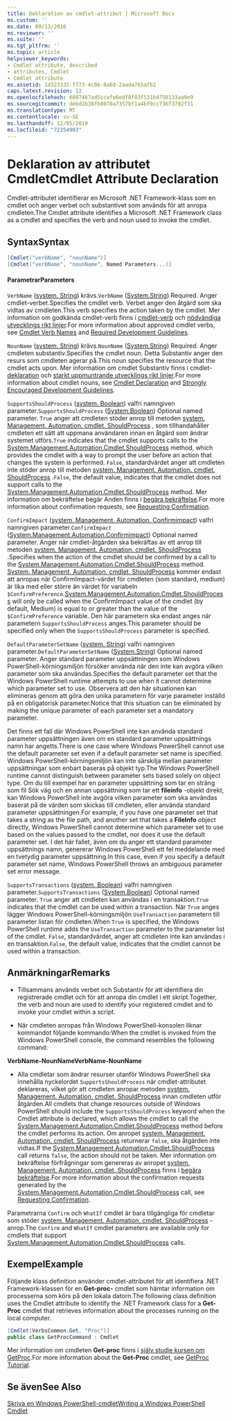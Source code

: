 ```yaml
---
title: Deklaration av cmdlet-attribut | Microsoft Docs
ms.custom: ''
ms.date: 09/13/2016
ms.reviewer: ''
ms.suite: ''
ms.tgt_pltfrm: ''
ms.topic: article
helpviewer_keywords:
- Cmdlet attribute, described
- attributes, Cmdlet
- Cmdlet attribute
ms.assetid: 1d323332-f773-4c0e-8a69-2aada765afb2
caps.latest.revision: 12
ms.openlocfilehash: 6887467ad5ccafe6edf8f03f531b4750133aa9e9
ms.sourcegitcommit: debd2b38fb8070a7357bf1a4bf9cc736f3702f31
ms.translationtype: MT
ms.contentlocale: sv-SE
ms.lasthandoff: 12/05/2019
ms.locfileid: "72354903"
---
```

# <a name="cmdlet-attribute-declaration"></a><span data-ttu-id="72f21-102">Deklaration av attributet Cmdlet</span><span class="sxs-lookup"><span data-stu-id="72f21-102">Cmdlet Attribute Declaration</span></span>

<span data-ttu-id="72f21-103">Cmdlet-attributet identifierar en Microsoft .NET Framework-klass som en cmdlet och anger verbet och substantivet som används för att anropa cmdleten.</span><span class="sxs-lookup"><span data-stu-id="72f21-103">The Cmdlet attribute identifies a Microsoft .NET Framework class as a cmdlet and specifies the verb and noun used to invoke the cmdlet.</span></span>

## <a name="syntax"></a><span data-ttu-id="72f21-104">Syntax</span><span class="sxs-lookup"><span data-stu-id="72f21-104">Syntax</span></span>

```csharp
[Cmdlet("verbName", "nounName")]
[Cmdlet("verbName", "nounName", Named Parameters...)]
```

#### <a name="parameters"></a><span data-ttu-id="72f21-105">Parametrar</span><span class="sxs-lookup"><span data-stu-id="72f21-105">Parameters</span></span>

<span data-ttu-id="72f21-106">`VerbName` ([system. String](/dotnet/api/System.String)) krävs.</span><span class="sxs-lookup"><span data-stu-id="72f21-106">`VerbName` ([System.String](/dotnet/api/System.String)) Required.</span></span> <span data-ttu-id="72f21-107">Anger cmdlet-verbet.</span><span class="sxs-lookup"><span data-stu-id="72f21-107">Specifies the cmdlet verb.</span></span> <span data-ttu-id="72f21-108">Verbet anger den åtgärd som ska vidtas av cmdleten.</span><span class="sxs-lookup"><span data-stu-id="72f21-108">This verb specifies the action taken by the cmdlet.</span></span> <span data-ttu-id="72f21-109">Mer information om godkända cmdlet-verb finns i [cmdlet-verb](./approved-verbs-for-windows-powershell-commands.md) och [nödvändiga utvecklings rikt linjer](./required-development-guidelines.md).</span><span class="sxs-lookup"><span data-stu-id="72f21-109">For more information about approved cmdlet verbs, see [Cmdlet Verb Names](./approved-verbs-for-windows-powershell-commands.md) and [Required Development Guidelines](./required-development-guidelines.md).</span></span>

<span data-ttu-id="72f21-110">`NounName` ([system. String](/dotnet/api/System.String)) krävs.</span><span class="sxs-lookup"><span data-stu-id="72f21-110">`NounName` ([System.String](/dotnet/api/System.String)) Required.</span></span> <span data-ttu-id="72f21-111">Anger cmdleten substantiv.</span><span class="sxs-lookup"><span data-stu-id="72f21-111">Specifies the cmdlet noun.</span></span> <span data-ttu-id="72f21-112">Detta Substantiv anger den resurs som cmdleten agerar på.</span><span class="sxs-lookup"><span data-stu-id="72f21-112">This noun specifies the resource that the cmdlet acts upon.</span></span> <span data-ttu-id="72f21-113">Mer information om cmdlet Substantiv finns i cmdlet- [deklaration](./cmdlet-class-declaration.md) och [starkt uppmuntrande utvecklings rikt linjer](./strongly-encouraged-development-guidelines.md).</span><span class="sxs-lookup"><span data-stu-id="72f21-113">For more information about cmdlet nouns, see [Cmdlet Declaration](./cmdlet-class-declaration.md) and [Strongly Encouraged Development Guidelines](./strongly-encouraged-development-guidelines.md).</span></span>

<span data-ttu-id="72f21-114">`SupportsShouldProcess` ([system. Boolean](/dotnet/api/System.Boolean)) valfri namngiven parameter.</span><span class="sxs-lookup"><span data-stu-id="72f21-114">`SupportsShouldProcess` ([System.Boolean](/dotnet/api/System.Boolean)) Optional named parameter.</span></span> <span data-ttu-id="72f21-115">`True` anger att cmdleten stöder anrop till metoden [system. Management. Automation. cmdlet. ShouldProcess](/dotnet/api/System.Management.Automation.Cmdlet.ShouldProcess) , som tillhandahåller cmdleten ett sätt att uppmana användaren innan en åtgärd som ändrar systemet utförs.</span><span class="sxs-lookup"><span data-stu-id="72f21-115">`True` indicates that the cmdlet supports calls to the [System.Management.Automation.Cmdlet.ShouldProcess](/dotnet/api/System.Management.Automation.Cmdlet.ShouldProcess) method, which provides the cmdlet with a way to prompt the user before an action that changes the system is performed.</span></span> <span data-ttu-id="72f21-116">`False`, standardvärdet anger att cmdleten inte stöder anrop till metoden [system. Management. Automation. cmdlet. ShouldProcess](/dotnet/api/System.Management.Automation.Cmdlet.ShouldProcess) .</span><span class="sxs-lookup"><span data-stu-id="72f21-116">`False`, the default value, indicates that the cmdlet does not support calls to the [System.Management.Automation.Cmdlet.ShouldProcess](/dotnet/api/System.Management.Automation.Cmdlet.ShouldProcess) method.</span></span> <span data-ttu-id="72f21-117">Mer information om bekräftelse begär Anden finns i [begära bekräftelse](./requesting-confirmation-from-cmdlets.md).</span><span class="sxs-lookup"><span data-stu-id="72f21-117">For more information about confirmation requests, see [Requesting Confirmation](./requesting-confirmation-from-cmdlets.md).</span></span>

<span data-ttu-id="72f21-118">`ConfirmImpact` ([system. Management. Automation. Confirmimpact](/dotnet/api/System.Management.Automation.ConfirmImpact)) valfri namngiven parameter.</span><span class="sxs-lookup"><span data-stu-id="72f21-118">`ConfirmImpact` ([System.Management.Automation.Confirmimpact](/dotnet/api/System.Management.Automation.ConfirmImpact)) Optional named parameter.</span></span> <span data-ttu-id="72f21-119">Anger när cmdlet-åtgärden ska bekräftas av ett anrop till metoden [system. Management. Automation. cmdlet. ShouldProcess](/dotnet/api/System.Management.Automation.Cmdlet.ShouldProcess) .</span><span class="sxs-lookup"><span data-stu-id="72f21-119">Specifies when the action of the cmdlet should be confirmed by a call to the [System.Management.Automation.Cmdlet.ShouldProcess](/dotnet/api/System.Management.Automation.Cmdlet.ShouldProcess) method.</span></span> <span data-ttu-id="72f21-120">[System. Management. Automation. cmdlet. ShouldProcess](/dotnet/api/System.Management.Automation.Cmdlet.ShouldProcess) kommer endast att anropas när ConfirmImpact-värdet för cmdleten (som standard, medium) är lika med eller större än värdet för variabeln `$ConfirmPreference`.</span><span class="sxs-lookup"><span data-stu-id="72f21-120">[System.Management.Automation.Cmdlet.ShouldProcess](/dotnet/api/System.Management.Automation.Cmdlet.ShouldProcess) will only be called when the ConfirmImpact value of the cmdlet (by default, Medium) is equal to or greater than the value of the `$ConfirmPreference` variable.</span></span> <span data-ttu-id="72f21-121">Den här parametern ska endast anges när parametern `SupportsShouldProcess` anges.</span><span class="sxs-lookup"><span data-stu-id="72f21-121">This parameter should be specified only when the `SupportsShouldProcess` parameter is specified.</span></span>

<span data-ttu-id="72f21-122">`DefaultParameterSetName` ([system. String](/dotnet/api/System.String)) valfri namngiven parameter.</span><span class="sxs-lookup"><span data-stu-id="72f21-122">`DefaultParameterSetName` ([System.String](/dotnet/api/System.String)) Optional named parameter.</span></span> <span data-ttu-id="72f21-123">Anger standard parameter uppsättningen som Windows PowerShell-körningsmiljön försöker använda när den inte kan avgöra vilken parameter som ska användas.</span><span class="sxs-lookup"><span data-stu-id="72f21-123">Specifies the default parameter set that the Windows PowerShell runtime attempts to use when it cannot determine which parameter set to use.</span></span> <span data-ttu-id="72f21-124">Observera att den här situationen kan elimineras genom att göra den unika parametern för varje parameter inställd på en obligatorisk parameter.</span><span class="sxs-lookup"><span data-stu-id="72f21-124">Notice that this situation can be eliminated by making the unique parameter of each parameter set a mandatory parameter.</span></span>

<span data-ttu-id="72f21-125">Det finns ett fall där Windows PowerShell inte kan använda standard parameter uppsättningen även om en standard parameter uppsättnings namn har angetts.</span><span class="sxs-lookup"><span data-stu-id="72f21-125">There is one case where Windows PowerShell cannot use the default parameter set even if a default parameter set name is specified.</span></span> <span data-ttu-id="72f21-126">Windows PowerShell-körningsmiljön kan inte särskilja mellan parameter uppsättningar som enbart baseras på objekt typ.</span><span class="sxs-lookup"><span data-stu-id="72f21-126">The Windows PowerShell runtime cannot distinguish between parameter sets based solely on object type.</span></span> <span data-ttu-id="72f21-127">Om du till exempel har en parameter uppsättning som tar en sträng som fil Sök väg och en annan uppsättning som tar ett **fileinfo** -objekt direkt, kan Windows PowerShell inte avgöra vilken parameter som ska användas baserat på de värden som skickas till cmdleten, eller använda standard parameter uppsättningen.</span><span class="sxs-lookup"><span data-stu-id="72f21-127">For example, if you have one parameter set that takes a string as the file path, and another set that takes a **FileInfo** object directly, Windows PowerShell cannot determine which parameter set to use based on the values passed to the cmdlet, nor does it use the default parameter set.</span></span> <span data-ttu-id="72f21-128">I det här fallet, även om du anger ett standard parameter uppsättnings namn, genererar Windows PowerShell ett fel meddelande med en tvetydig parameter uppsättning.</span><span class="sxs-lookup"><span data-stu-id="72f21-128">In this case, even if you specify a default parameter set name, Windows PowerShell throws an ambiguous parameter set error message.</span></span>

<span data-ttu-id="72f21-129">`SupportsTransactions` ([system. Boolean](/dotnet/api/System.Boolean)) valfri namngiven parameter.</span><span class="sxs-lookup"><span data-stu-id="72f21-129">`SupportsTransactions` ([System.Boolean](/dotnet/api/System.Boolean)) Optional named parameter.</span></span> <span data-ttu-id="72f21-130">`True` anger att cmdleten kan användas i en transaktion.</span><span class="sxs-lookup"><span data-stu-id="72f21-130">`True` indicates that the cmdlet can be used within a transaction.</span></span> <span data-ttu-id="72f21-131">När `True` anges lägger Windows PowerShell-körningsmiljön `UseTransaction` parametern till parameter listan för cmdleten.</span><span class="sxs-lookup"><span data-stu-id="72f21-131">When `True` is specified, the Windows PowerShell runtime adds the `UseTransaction` parameter to the parameter list of the cmdlet.</span></span> <span data-ttu-id="72f21-132">`False`, standardvärdet, anger att cmdleten inte kan användas i en transaktion.</span><span class="sxs-lookup"><span data-stu-id="72f21-132">`False`, the default value, indicates that the cmdlet cannot be used within a transaction.</span></span>

## <a name="remarks"></a><span data-ttu-id="72f21-133">Anmärkningar</span><span class="sxs-lookup"><span data-stu-id="72f21-133">Remarks</span></span>

- <span data-ttu-id="72f21-134">Tillsammans används verbet och Substantiv för att identifiera din registrerade cmdlet och för att anropa din cmdlet i ett skript.</span><span class="sxs-lookup"><span data-stu-id="72f21-134">Together, the verb and noun are used to identify your registered cmdlet and to invoke your cmdlet within a script.</span></span>

- <span data-ttu-id="72f21-135">När cmdleten anropas från Windows PowerShell-konsolen liknar kommandot följande kommando:</span><span class="sxs-lookup"><span data-stu-id="72f21-135">When the cmdlet is invoked from the Windows PowerShell console, the command resembles the following command:</span></span>

<span data-ttu-id="72f21-136">**VerbName-NounName**</span><span class="sxs-lookup"><span data-stu-id="72f21-136">**VerbName-NounName**</span></span>

- <span data-ttu-id="72f21-137">Alla cmdletar som ändrar resurser utanför Windows PowerShell ska innehålla nyckelordet `SupportsShouldProcess` när cmdlet-attributet deklareras, vilket gör att cmdleten anropar metoden [system. Management. Automation. cmdlet. ShouldProcess](/dotnet/api/System.Management.Automation.Cmdlet.ShouldProcess) innan cmdleten utför åtgärden.</span><span class="sxs-lookup"><span data-stu-id="72f21-137">All cmdlets that change resources outside of Windows PowerShell should include the `SupportsShouldProcess` keyword when the Cmdlet attribute is declared, which allows the cmdlet to call the [System.Management.Automation.Cmdlet.ShouldProcess](/dotnet/api/System.Management.Automation.Cmdlet.ShouldProcess) method before the cmdlet performs its action.</span></span> <span data-ttu-id="72f21-138">Om anropet [system. Management. Automation. cmdlet. ShouldProcess](/dotnet/api/System.Management.Automation.Cmdlet.ShouldProcess) returnerar `false`, ska åtgärden inte vidtas.</span><span class="sxs-lookup"><span data-stu-id="72f21-138">If the [System.Management.Automation.Cmdlet.ShouldProcess](/dotnet/api/System.Management.Automation.Cmdlet.ShouldProcess) call returns `false`, the action should not be taken.</span></span> <span data-ttu-id="72f21-139">Mer information om bekräftelse förfrågningar som genereras av anropet [system. Management. Automation. cmdlet. ShouldProcess](/dotnet/api/System.Management.Automation.Cmdlet.ShouldProcess) finns i [begära bekräftelse](./requesting-confirmation-from-cmdlets.md).</span><span class="sxs-lookup"><span data-stu-id="72f21-139">For more information about the confirmation requests generated by the [System.Management.Automation.Cmdlet.ShouldProcess](/dotnet/api/System.Management.Automation.Cmdlet.ShouldProcess) call, see [Requesting Confirmation](./requesting-confirmation-from-cmdlets.md).</span></span>

<span data-ttu-id="72f21-140">Parametrarna `Confirm` och `WhatIf` cmdlet är bara tillgängliga för cmdletar som stöder [system. Management. Automation. cmdlet. ShouldProcess](/dotnet/api/System.Management.Automation.Cmdlet.ShouldProcess) -anrop.</span><span class="sxs-lookup"><span data-stu-id="72f21-140">The `Confirm` and `WhatIf` cmdlet parameters are available only for cmdlets that support [System.Management.Automation.Cmdlet.ShouldProcess](/dotnet/api/System.Management.Automation.Cmdlet.ShouldProcess) calls.</span></span>

## <a name="example"></a><span data-ttu-id="72f21-141">Exempel</span><span class="sxs-lookup"><span data-stu-id="72f21-141">Example</span></span>

<span data-ttu-id="72f21-142">Följande klass definition använder cmdlet-attributet för att identifiera .NET Framework-klassen för en **Get-proc-** cmdlet som hämtar information om processerna som körs på den lokala datorn.</span><span class="sxs-lookup"><span data-stu-id="72f21-142">The following class definition uses the Cmdlet attribute to identify the .NET Framework class for a **Get-Proc** cmdlet that retrieves information about the processes running on the local computer.</span></span>

```csharp
[Cmdlet(VerbsCommon.Get, "Proc")]
public class GetProcCommand : Cmdlet
```

<span data-ttu-id="72f21-143">Mer information om cmdleten **Get-proc** finns i [själv studie kursen om GetProc](./getproc-tutorial.md).</span><span class="sxs-lookup"><span data-stu-id="72f21-143">For more information about the **Get-Proc** cmdlet, see [GetProc Tutorial](./getproc-tutorial.md).</span></span>

## <a name="see-also"></a><span data-ttu-id="72f21-144">Se även</span><span class="sxs-lookup"><span data-stu-id="72f21-144">See Also</span></span>

[<span data-ttu-id="72f21-145">Skriva en Windows PowerShell-cmdlet</span><span class="sxs-lookup"><span data-stu-id="72f21-145">Writing a Windows PowerShell Cmdlet</span></span>](./writing-a-windows-powershell-cmdlet.md)
